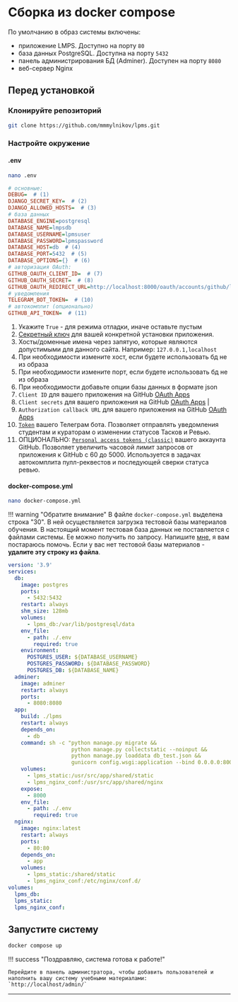 # Сборка из docker compose

По умолчанию в образ системы включены:

- приложение LMPS. Доступно на порту `80`
- база данных PostgreSQL. Доступна на порту `5432`
- панель администрирования БД (Adminer). Доступен на порту `8080`
- веб-сервер Nginx


## Перед установкой

### Клонируйте репозиторий

``` sh
git clone https://github.com/mmmylnikov/lpms.git
```

### Настройте окружение

#### .env

``` sh
nano .env
```


``` ini title=".env"
# основные:
DEBUG=  # (1)
DJANGO_SECRET_KEY=  # (2)
DJANGO_ALLOWED_HOSTS=  # (3)
# база данных
DATABASE_ENGINE=postgresql
DATABASE_NAME=lmpsdb
DATABASE_USERNAME=lpmsuser
DATABASE_PASSWORD=lpmspassword
DATABASE_HOST=db  # (4)
DATABASE_PORT=5432  # (5)
DATABASE_OPTIONS={}  # (6)
# авторизация OAuth:
GITHUB_OAUTH_CLIENT_ID=  # (7)
GITHUB_OAUTH_SECRET=  # (8)
GITHUB_OAUTH_REDIRECT_URL=http://localhost:8000/oauth/accounts/github/login/callback/  # (9)
# уведомления
TELEGRAM_BOT_TOKEN=  # (10)
# автокомплит (опционально)
GITHUB_API_TOKEN=  # (11)

```

1. Укажите `True` - для режима отладки, иначе оставьте пустым 
2. [Секретный ключ](https://docs.djangoproject.com/en/5.0/ref/settings/#secret-key) для вашей конкретной установки приложения.
3. Хосты/доменные имена через запятую, которые являются допустимыми для данного сайта. Например: `127.0.0.1,localhost` 
4. При необходимости измените хост, если будете использовать бд не из образа
5. При необходимости измените порт, если будете использовать бд не из образа
6. При необходимости добавьте опции базы данных в формате json
7. `Client ID` для вашего приложения на GitHub [OAuth Apps](https://github.com/settings/developers)
8. `Client secrets` для вашего приложения на GitHub [OAuth Apps](https://github.com/settings/developers) |
9. `Authorization callback URL` для вашего приложения на GitHub [OAuth Apps](https://github.com/settings/developers)
10. [`Token`](https://core.telegram.org/bots/features#creating-a-new-bot) вашего Телеграм бота. Позволяет отправлять уведомления студентам и кураторам о изменении статусов Тасков и Ревью. 
11. ОПЦИОНАЛЬНО: [`Personal access tokens (classic)`](https://github.com/settings/tokens) вашего аккаунта GitHub. Позволяет увеличить часовой лимит запросов от приложения к GitHub c 60 до 5000. Используется в задачах автокомплита пулл-реквестов и последующей сверки статуса ревью.

#### docker-compose.yml

``` sh
nano docker-compose.yml
```

!!! warning "Обратите внимание"
    В файле `docker-compose.yml` выделена строка "30".
    В ней осуществляется загрузка тестовой базы материалов обучения.
    В настоящий момент тестовая база данных не поставляется с файлами системы. 
    Ее можно получить по запросу. Напишите [мне](https://t.me/mmmylnikov), я вам постараюсь помочь.
    Если у вас нет тестовой базы материалов - **удалите эту строку из файла**.


``` yml title="docker-compose.yml" linenums="1" hl_lines="30"
version: '3.9'
services:
  db:
    image: postgres
    ports:
      - 5432:5432
    restart: always
    shm_size: 128mb
    volumes:
      - lpms_db:/var/lib/postgresql/data
    env_file:
      - path: ./.env
        required: true
    environment:
      POSTGRES_USER: ${DATABASE_USERNAME}
      POSTGRES_PASSWORD: ${DATABASE_PASSWORD}
      POSTGRES_DB: ${DATABASE_NAME}
  adminer:
    image: adminer
    restart: always
    ports:
      - 8080:8080
  app:
    build: ./lpms
    restart: always
    depends_on:
      - db
    command: sh -c "python manage.py migrate &&
                    python manage.py collectstatic --noinput &&
                    python manage.py loaddata db_test.json &&
                    gunicorn config.wsgi:application --bind 0.0.0.0:8000"
    volumes:
      - lpms_static:/usr/src/app/shared/static
      - lpms_nginx_conf:/usr/src/app/shared/nginx
    expose:
      - 8000
    env_file:
      - path: ./.env
        required: true
  nginx:
    image: nginx:latest
    restart: always
    ports:
      - 80:80
    depends_on:
      - app
    volumes:
      - lpms_static:/shared/static
      - lpms_nginx_conf:/etc/nginx/conf.d/
volumes:
  lpms_db:
  lpms_static:
  lpms_nginx_conf:
```

## Запустите систему

``` bash 
docker compose up
```

!!! success "Поздравляю, система готова к работе!"

    Перейдите в панель администратора, чтобы добавить пользователей и 
    наполнить вашу систему учебными материалами:
    `http://localhost/admin/`
****
